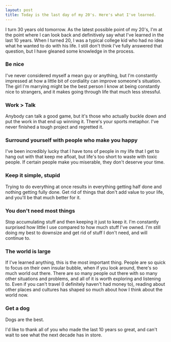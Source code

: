 ```yaml
---
layout: post
title: Today is the last day of my 20's. Here's what I've learned.
---
```


I turn 30 years old tomorrow. As the latest possible point of my 20's, I'm at the point where I can look back and definitively say what I've learned in the last 10 years. When I turned 20, I was a typical college kid who had no idea what he wanted to do with his life. I still don't think I've fully answered that question, but I have gleaned some knowledge in the process.

### Be nice

I've never considered myself a mean guy or anything, but I'm constantly impressed at how a little bit of cordiality can improve someone's situation. The girl I'm marrying might be the best person I know at being constantly nice to strangers, and it makes going through life that much less stressful.

### Work > Talk

Anybody can talk a good game, but it's those who actually buckle down and put the work in that end up winning it. There's your sports metaphor. I've never finished a tough project and regretted it.

### Surround yourself with people who make you happy

I've been incredibly lucky that I have tons of people in my life that I get to hang out with that keep me afloat, but life's too short to waste with toxic people. If certain people make you miserable, they don't deserve your time.

### Keep it simple, stupid

Trying to do everything at once results in everything getting half done and nothing getting fully done. Get rid of things that don't add value to your life, and you'll be that much better for it.

### You don't need most things

Stop accumulating stuff and then keeping it just to keep it. I'm constantly surprised how little I use compared to how much stuff I've owned. I'm still doing my best to downsize and get rid of stuff I don't need, and will continue to.

### The world is large

If I've learned anything, this is the most important thing. People are so quick to focus on their own insular bubble, when if you look around, there's so much world out there. There are so many people out there with so many other situations and problems, and all of it is worth exploring and listening to. Even if you can't travel (I definitely haven't had money to), reading about other places and cultures has shaped so much about how I think about the world now.

### Get a dog

Dogs are the best.


I'd like to thank all of you who made the last 10 years so great, and can't wait to see what the next decade has in store.
